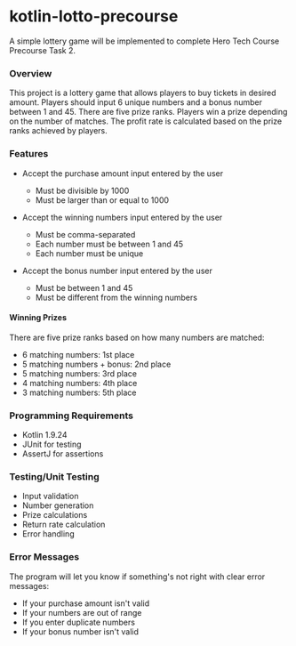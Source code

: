 # kotlin-lotto-precourse

A simple lottery game will be implemented to complete Hero Tech Course Precourse Task 2.

### Overview

This project is a lottery game that allows players to buy tickets in desired amount.
Players should input 6 unique numbers and a bonus number between 1 and 45.
There are five prize ranks. Players win a prize depending on the number of matches. 
The profit rate is calculated based on the prize ranks achieved by players. 

### Features

- Accept the purchase amount input entered by the user
  - Must be divisible by 1000
  - Must be larger than or equal to 1000

- Accept the winning numbers input entered by the user
    - Must be comma-separated
    - Each number must be between 1 and 45
    - Each number must be unique

- Accept the bonus number input entered by the user
  - Must be between 1 and 45
  - Must be different from the winning numbers

#### Winning Prizes
There are five prize ranks based on how many numbers are matched:
- 6 matching numbers: 1st place
- 5 matching numbers + bonus: 2nd place
- 5 matching numbers: 3rd place
- 4 matching numbers: 4th place
- 3 matching numbers: 5th place

### Programming Requirements
- Kotlin 1.9.24
- JUnit for testing
- AssertJ for assertions


### Testing/Unit Testing
- Input validation
- Number generation
- Prize calculations
- Return rate calculation
- Error handling

### Error Messages
The program will let you know if something's not right with clear error messages:
- If your purchase amount isn't valid
- If your numbers are out of range
- If you enter duplicate numbers
- If your bonus number isn't valid
